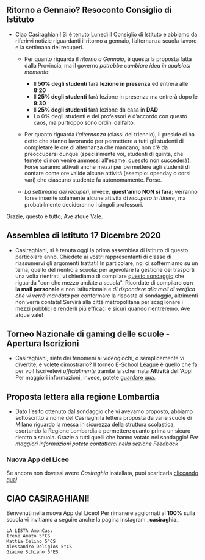 ## Ritorno a Gennaio? Resoconto Consiglio di Istituto
* Ciao Casiraghiani! Si è tenuto Lunedì il Consiglio di Istituto e abbiamo da riferirvi notizie riguardanti il ritorno a gennaio, l’alternanza scuola-lavoro e la settimana dei recuperi.
  - Per quanto riguarda il *ritorno a Gennaio*, è questa la proposta fatta dalla Provincia, ma il governo *potrebbe cambiare idea in qualsiasi momento*:
    - Il **50% degli studenti** farà **lezione in presenza** ed entrerà alle **8:20**
    - Il **25% degli studenti** farà lezione in presenza ma entrerà dopo le **9:30**
    - Il **25% degli studenti** farà lezione da casa in **DAD**
    - Lo 0% degli studenti e dei professori è d’accordo con questo caos, ma purtroppo sono ordini dall’alto.

  - Per quanto riguarda *l’alternanza* (classi del triennio), il preside ci ha detto che stanno lavorando per permettere a tutti gli studenti di completare le ore di alternanza che mancano; non c'è da preoccuparsi dunque (specialmente voi, studenti di quinta, che temete di non venire ammessi all'esame: quessto non succederà). Forse saranno attivati anche mezzi per permettere agli studenti di contare come ore valide alcune attività (esempio: openday o corsi vari) che ciascuno studente fa autonomamente. Forse.

  - *La settimana dei recuperi*, invece, **quest’anno NON si farà**; verranno forse inserite solamente alcune attività di *recupero in itinere*, ma probabilmente decideranno i singoli professori.

Grazie, questo è tutto; Ave atque Vale.

## Assemblea di Istituto 17 Dicembre 2020
* Casiraghiani, si è tenuta oggi la prima assemblea di istituto di questo particolare anno. Chiedete ai vostri rappresentanti di classe di riassumervi gli argomenti trattati! In particolare, noi ci soffermiamo su un tema, quello del rientro a scuola: per agevolare la gestione dei trasporti una volta rientrati, vi chiediamo di compilare [questo sondaggio](https://scuole.tplinrete.it/) che riguarda "con che mezzo andate a scuola". Ricordate di compilaro **con la mail personale** e non istituzionale e *di rispondere alla mail di verifica che vi verrà mandata* per confermare la risposta al sondaggio, altrimenti non verrà contata! Servirà alla città metropolitana per scaglionare i mezzi pubblici e renderli più efficaci e sicuri quando rientreremo. Ave atque vale!

## Torneo Nazionale di gaming delle scuole - Apertura Iscrizioni
* Casiraghiani, siete dei fenomeni ai videogiochi, o semplicemente vi divertite, e volete dimostrarlo? Il torneo E-School League è quello che fa per voi! Iscrivetevi *ufficialmente* tramite la schermata **Attività** dell'App! Per maggiori informazioni, invece, potete [guardare qua.](https://assembleiamo.it/e-school-league/)

## Proposta lettera alla regione Lombardia
* Dato l'esito ottenuto dal sondaggio che vi avevamo proposto, abbiamo sottoscritto a nome del Casriaghi la lettera proposta da varie scuole di Milano riguardo la messa in sicurezza della struttura scolastica, esortando la Regione Lombardia a permettere quanto prima un sicuro rientro a scuola. Grazie a tutti quelli che hanno votato nel sondaggio! *Per maggiori informazioni potete contattarci nella sezione Feedback*

### Nuova App del Liceo
Se ancora non dovessi avere *Casiraghia* installata, puoi scaricarla [cliccando qua](https://youtu.be/dQw4w9WgXcQ)!

## CIAO CASIRAGHIANI!
Benvenuti nella nuova App del Liceo! Per rimanere aggiornati al **100%** sulla scuola vi invitiamo a seguire anche la pagina Instagram **\_casiraghia_**

```
LA LISTA AmonCas:
Irene Amato 5°CS
Mattia Celino 5°CS
Alessandro Deligios 5°CS
Giaime Schiano 5°ES
```
